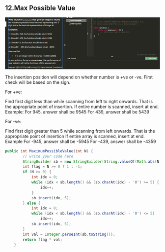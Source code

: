 ## 12.Max Possible Value

![](https://github.com/junj0619/CodeLab/blob/master/src/CS1802/_MS/OA/_img/012.MaxPossibleValue.png)


The insertion position will depend on whether number is +ve or -ve. First check will be based on the sign.

For +ve:

Find first digit less than while scanning from left to right onwards. That is the appropriate point of insertion. If entire number is scanned, insert at end.
Example:
For 945, answer shall be 9545
For 439, answer shall be 5439

For -ve:

Find first digit greater than 5 while scanning from left onwards. That is the appropriate point of insertion If entire array is scanned, insert at end.
Example
For -945, answer shall be -5945
For -439, answer shall be -4359



```java
public int MaximumPossibleValue(int N) {
        // write your code here
        StringBuilder sb = new StringBuilder(String.valueOf(Math.abs(N)));
        int flag = N >= 0 ? 1 : -1;
        if (N >= 0) {
            int idx = 0;
            while (idx < sb.length() && (sb.charAt(idx) - '0') >= 5) {
                idx++;
            }
            sb.insert(idx, 5);
        } else {
            int idx = 0;
            while (idx < sb.length() && (sb.charAt(idx) - '0') <= 5)
                idx++;
            sb.insert(idx, 5);
        }
        int val = Integer.parseInt(sb.toString());
        return flag * val;
    }
```
